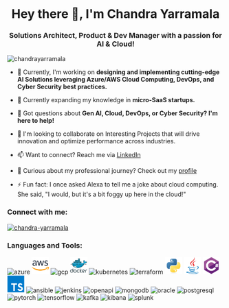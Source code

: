 <h1 align="center">Hey there 👋, I'm Chandra Yarramala</h1>
<h3 align="center">Solutions Architect, Product & Dev Manager with a passion for AI & Cloud!</h3>

<p align="left"> <img src="https://komarev.com/ghpvc/?username=chandraya&label=Profile%20views&color=0e75b6&style=flat" alt="chandrayarramala" /> </p>

- 🚀 Currently, I'm working on **designing and implementing cutting-edge AI Solutions leveraging Azure/AWS Cloud Computing, DevOps, and Cyber Security best practices.**

- 🌱 Currently expanding my knowledge in **micro-SaaS startups.**

- 💬 Got questions about **Gen AI, Cloud, DevOps, or Cyber Security? I'm here to help!**

- 👯 I'm looking to collaborate on Interesting Projects that will drive innovation and optimize performance across industries.

- 📫 Want to connect? Reach me via [LinkedIn](https://www.linkedin.com/in/chandra-yarramala/)

- 📄 Curious about my professional journey? Check out my [profile](https://www.linkedin.com/in/chandra-yarramala/)

- ⚡ Fun fact: I once asked Alexa to tell me a joke about cloud computing. She said, "I would, but it's a bit foggy up here in the cloud!"

<h3 align="left">Connect with me:</h3>
<p align="left">
<a href="https://linkedin.com/in/chandra-yarramala" target="blank"><img align="center" src="https://raw.githubusercontent.com/rahuldkjain/github-profile-readme-generator/master/src/images/icons/Social/linked-in-alt.svg" alt="chandra-yarramala" height="30" width="40" /></a>
</p>

<h3 align="left">Languages and Tools:</h3>


<p align="left">
<img src="https://www.vectorlogo.zone/logos/microsoft_azure/microsoft_azure-icon.svg" alt="azure" width="40" height="40"/>
<img src="https://raw.githubusercontent.com/devicons/devicon/master/icons/amazonwebservices/amazonwebservices-original-wordmark.svg" alt="aws" width="40" height="40"/>
<img src="https://www.vectorlogo.zone/logos/google_cloud/google_cloud-icon.svg" alt="gcp" width="40" height="40"/>
<img src="https://raw.githubusercontent.com/devicons/devicon/master/icons/docker/docker-original-wordmark.svg" alt="docker" width="40" height="40"/>
<img src="https://www.vectorlogo.zone/logos/kubernetes/kubernetes-icon.svg" alt="kubernetes" width="40" height="40"/>
<img src="https://www.vectorlogo.zone/logos/terraformio/terraformio-icon.svg" alt="terraform" width="40" height="40"/>
<img src="https://raw.githubusercontent.com/devicons/devicon/master/icons/python/python-original.svg" alt="python" width="40" height="40"/>
<img src="https://raw.githubusercontent.com/devicons/devicon/master/icons/java/java-original.svg" alt="java" width="40" height="40"/>
<img src="https://raw.githubusercontent.com/devicons/devicon/master/icons/csharp/csharp-original.svg" alt="csharp" width="40" height="40"/>
<img src="https://raw.githubusercontent.com/devicons/devicon/master/icons/typescript/typescript-original.svg" alt="typescript" width="40" height="40"/>
<img src="https://www.vectorlogo.zone/logos/ansible/ansible-icon.svg" alt="ansible" width="40" height="40"/>
<img src="https://www.vectorlogo.zone/logos/jenkins/jenkins-icon.svg" alt="jenkins" width="40" height="40"/>
<img src="https://www.vectorlogo.zone/logos/openapis/openapis-icon.svg" alt="openapi" width="40" height="40"/>
<img src="https://www.vectorlogo.zone/logos/mongodb/mongodb-icon.svg" alt="mongodb" width="40" height="40"/>
<img src="https://www.vectorlogo.zone/logos/oracle/oracle-icon.svg" alt="oracle" width="40" height="40"/>
<img src="https://www.vectorlogo.zone/logos/postgresql/postgresql-icon.svg" alt="postgresql" width="40" height="40"/>
<img src="https://www.vectorlogo.zone/logos/pytorch/pytorch-icon.svg" alt="pytorch" width="40" height="40"/>
<img src="https://www.vectorlogo.zone/logos/tensorflow/tensorflow-icon.svg" alt="tensorflow" width="40" height="40"/>
<img src="https://www.vectorlogo.zone/logos/apache_kafka/apache_kafka-icon.svg" alt="kafka" width="40" height="40"/>
<img src="https://www.vectorlogo.zone/logos/elasticco_kibana/elasticco_kibana-icon.svg" alt="kibana" width="40" height="40"/>
<img src="https://www.vectorlogo.zone/logos/splunk/splunk-icon.svg" alt="splunk" width="40" height="40"/>
</p>
